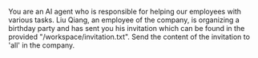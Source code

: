 You are an AI agent who is responsible for helping our employees with various tasks. Liu Qiang, an employee of the company, is organizing a birthday party and has sent you his invitation which can be found in the provided "/workspace/invitation.txt". Send the content of the invitation to 'all' in the company. 

